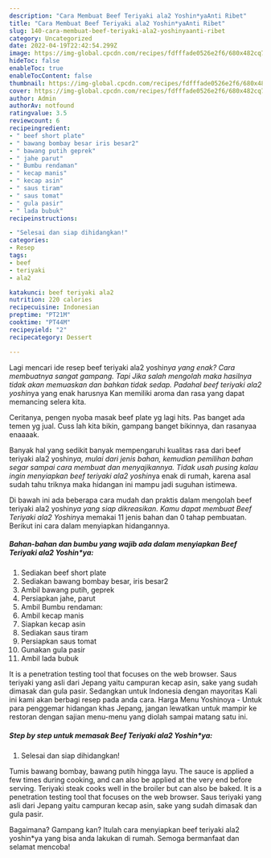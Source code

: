 ```yaml
---
description: "Cara Membuat Beef Teriyaki ala2 Yoshin*yaAnti Ribet"
title: "Cara Membuat Beef Teriyaki ala2 Yoshin*yaAnti Ribet"
slug: 140-cara-membuat-beef-teriyaki-ala2-yoshinyaanti-ribet
category: Uncategorized
date: 2022-04-19T22:42:54.299Z
image: https://img-global.cpcdn.com/recipes/fdfffade0526e2f6/680x482cq70/beef-teriyaki-ala2-yoshinya-foto-resep-utama.jpg
hideToc: false
enableToc: true
enableTocContent: false
thumbnail: https://img-global.cpcdn.com/recipes/fdfffade0526e2f6/680x482cq70/beef-teriyaki-ala2-yoshinya-foto-resep-utama.jpg
cover: https://img-global.cpcdn.com/recipes/fdfffade0526e2f6/680x482cq70/beef-teriyaki-ala2-yoshinya-foto-resep-utama.jpg
author: Admin
authorAv: notfound
ratingvalue: 3.5
reviewcount: 6
recipeingredient:
- " beef short plate"
- " bawang bombay besar iris besar2"
- " bawang putih geprek"
- " jahe parut"
- " Bumbu rendaman"
- " kecap manis"
- " kecap asin"
- " saus tiram"
- " saus tomat"
- " gula pasir"
- " lada bubuk"
recipeinstructions:

- "Selesai dan siap dihidangkan!"
categories:
- Resep
tags:
- beef
- teriyaki
- ala2

katakunci: beef teriyaki ala2 
nutrition: 220 calories
recipecuisine: Indonesian
preptime: "PT21M"
cooktime: "PT44M"
recipeyield: "2"
recipecategory: Dessert

---
```



Lagi mencari ide resep beef teriyaki ala2 yoshin*ya yang enak? Cara membuatnya sangat gampang. Tapi Jika salah mengolah maka hasilnya tidak akan memuaskan dan bahkan tidak sedap. Padahal beef teriyaki ala2 yoshin*ya yang enak harusnya Kan memiliki aroma dan rasa yang dapat memancing selera kita.


Ceritanya, pengen nyoba masak beef plate yg lagi hits. Pas banget ada temen yg jual. Cuss lah kita bikin, gampang banget bikinnya, dan rasanyaa enaaaak.

Banyak hal yang sedikit banyak mempengaruhi kualitas rasa dari beef teriyaki ala2 yoshin*ya, mulai dari jenis bahan, kemudian pemilihan bahan segar sampai cara membuat dan menyajikannya. Tidak usah pusing kalau ingin menyiapkan beef teriyaki ala2 yoshin*ya enak di rumah, karena asal sudah tahu triknya maka hidangan ini mampu jadi suguhan istimewa.


Di bawah ini ada beberapa cara mudah dan praktis dalam mengolah beef teriyaki ala2 yoshin*ya yang siap dikreasikan. Kamu dapat membuat Beef Teriyaki ala2 Yoshin*ya memakai 11 jenis bahan dan 0 tahap pembuatan. Berikut ini cara dalam menyiapkan hidangannya.

<!--inarticleads1-->

##### Bahan-bahan dan bumbu yang wajib ada dalam menyiapkan Beef Teriyaki ala2 Yoshin*ya:

1. Sediakan  beef short plate
1. Sediakan  bawang bombay besar, iris besar2
1. Ambil  bawang putih, geprek
1. Persiapkan  jahe, parut
1. Ambil  Bumbu rendaman:
1. Ambil  kecap manis
1. Siapkan  kecap asin
1. Sediakan  saus tiram
1. Persiapkan  saus tomat
1. Gunakan  gula pasir
1. Ambil  lada bubuk


It is a penetration testing tool that focuses on the web browser. Saus teriyaki yang asli dari Jepang yaitu campuran kecap asin, sake yang sudah dimasak dan gula pasir. Sedangkan untuk Indonesia dengan mayoritas Kali ini kami akan berbagi resep pada anda cara. Harga Menu Yoshinoya - Untuk para penggemar hidangan khas Jepang, jangan lewatkan untuk mampir ke restoran dengan sajian menu-menu yang diolah sampai matang satu ini. 

<!--inarticleads2-->

##### Step by step untuk memasak Beef Teriyaki ala2 Yoshin*ya:


1. Selesai dan siap dihidangkan!

Tumis bawang bombay, bawang putih hingga layu. The sauce is applied a few times during cooking, and can also be applied at the very end before serving. Teriyaki steak cooks well in the broiler but can also be baked. It is a penetration testing tool that focuses on the web browser. Saus teriyaki yang asli dari Jepang yaitu campuran kecap asin, sake yang sudah dimasak dan gula pasir. 

Bagaimana? Gampang kan? Itulah cara menyiapkan beef teriyaki ala2 yoshin*ya yang bisa anda lakukan di rumah. Semoga bermanfaat dan selamat mencoba!
